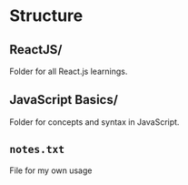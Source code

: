# Structure

## ReactJS/
Folder for all React.js learnings.

## JavaScript Basics/
Folder for concepts and syntax in JavaScript.

## ```notes.txt``` 
File for my own usage